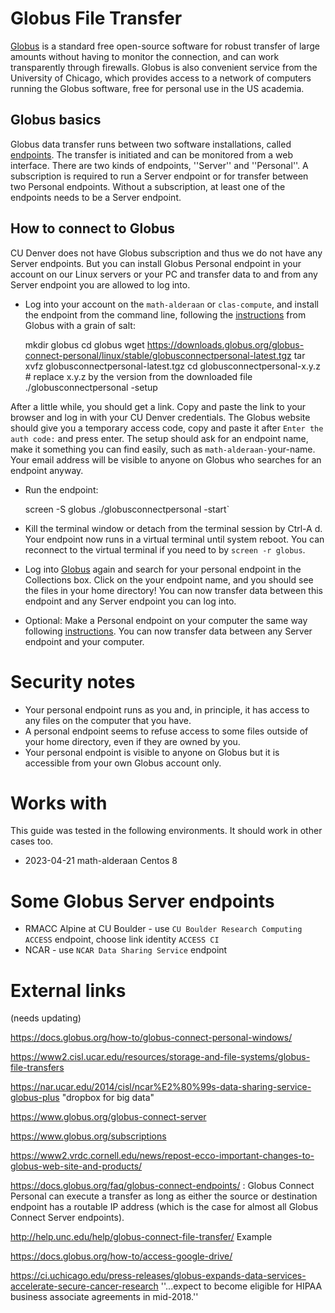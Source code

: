 # Globus File Transfer

[Globus](https://www.globus.org) is a standard free open-source software for robust transfer of large amounts without having to monitor the connection, and can work transparently through firewalls. Globus is also convenient service from the University of Chicago, which provides access to a network of computers running the Globus software, free for personal use in the US academia.

## Globus basics

Globus data transfer runs between two software installations, called [endpoints](https://docs.globus.org/faq/globus-connect-endpoints). The transfer is initiated and can be monitored from a web interface. There are two kinds of endpoints, ''Server'' and ''Personal''. A subscription is required to run a Server endpoint or for transfer between two Personal endpoints. Without a subscription, at least one of the endpoints needs to be a Server endpoint. 

## How to connect to Globus

CU Denver does not have Globus subscription and thus we do not have any Server endpoints. But you can install Globus Personal endpoint in your account on our Linux servers or your PC and transfer data to and from any Server endpoint you are allowed to log into.

* Log into your account on the `math-alderaan` or `clas-compute`, and install the 
endpoint from the command line, following the 
[instructions](https://docs.globus.org/how-to/globus-connect-personal-linux) from Globus with a grain of salt:

    mkdir globus
    cd globus
    wget  https://downloads.globus.org/globus-connect-personal/linux/stable/globusconnectpersonal-latest.tgz
    tar xvfz globusconnectpersonal-latest.tgz
    cd globusconnectpersonal-x.y.z  # replace x.y.z by the version from the downloaded file
    ./globusconnectpersonal -setup

After a little while, you should get a link. Copy and paste the link to your browser and log in with your CU Denver credentials. The Globus website should give you a temporary access code, copy and paste it after `Enter the auth code:` and press enter. The setup should ask for an endpoint name, make it something you can find easily, such as `math-alderaan-`your-name. Your email address will be visible to anyone on Globus who searches for an endpoint anyway. 
    
* Run the endpoint:

    screen -S globus
    ./globusconnectpersonal -start`

* Kill the terminal window or detach from the terminal session by Ctrl-A d. Your endpoint now runs in a virtual terminal until system reboot. You can reconnect to the virtual terminal if you need to by `screen -r globus`.

* Log into [Globus](https://globus.org) again and search for your personal endpoint in the Collections box. Click on the your endpoint name, and you should see the files in your home directory! You can now transfer data between this endpoint and any Server endpoint you can log into.

* Optional: Make a Personal endpoint on your computer the same way following [instructions](https://www.globus.org/globus-connect-personal). You can now transfer data between any Server endpoint and your computer.

# Security notes

* Your personal endpoint runs as you and, in principle, it has access to any files on the computer that you have. 
* A personal endpoint seems to refuse access to some files outside of your home directory, even if they are owned by you.
* Your personal endpoint is visible to anyone on Globus but it is accessible from your own Globus account only.

# Works with
This guide was tested in the following environments. It should work in other cases too.

* 2023-04-21 math-alderaan Centos 8

# Some Globus Server endpoints

* RMACC Alpine at CU Boulder - use `CU Boulder Research Computing ACCESS` endpoint, choose link identity `ACCESS CI`
* NCAR - use `NCAR Data Sharing Service` endpoint

# External links
(needs updating)

https://docs.globus.org/how-to/globus-connect-personal-windows/

https://www2.cisl.ucar.edu/resources/storage-and-file-systems/globus-file-transfers

https://nar.ucar.edu/2014/cisl/ncar%E2%80%99s-data-sharing-service-globus-plus  "dropbox for big data"

https://www.globus.org/globus-connect-server

https://www.globus.org/subscriptions

https://www2.vrdc.cornell.edu/news/repost-ecco-important-changes-to-globus-web-site-and-products/

https://docs.globus.org/faq/globus-connect-endpoints/ : Globus Connect Personal can execute a transfer as long as either the source or destination endpoint has a routable IP address (which is the case for almost all Globus Connect Server endpoints).

http://help.unc.edu/help/globus-connect-file-transfer/ Example

https://docs.globus.org/how-to/access-google-drive/

https://ci.uchicago.edu/press-releases/globus-expands-data-services-accelerate-secure-cancer-research ''...expect to become eligible for HIPAA business associate agreements in mid-2018.''

